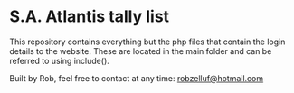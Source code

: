# S.A. Atlantis tally list

This repository contains everything but the php files that contain the login details to the website. These are located in the main folder and can be referred to using include().

Built by Rob, feel free to contact at any time: robzelluf@hotmail.com
